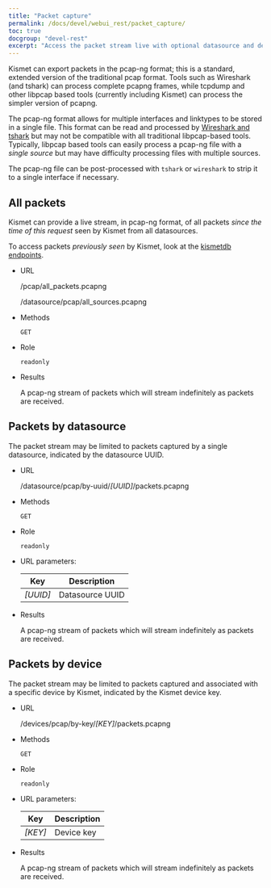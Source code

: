 ```yaml
---
title: "Packet capture"
permalink: /docs/devel/webui_rest/packet_capture/
toc: true
docgroup: "devel-rest"
excerpt: "Access the packet stream live with optional datasource and device filtering."
---
```

Kismet can export packets in the pcap-ng format; this is a standard, extended version of the traditional pcap format.  Tools such as Wireshark (and tshark) can process complete pcapng frames, while tcpdump and other libpcap based tools (currently including Kismet) can process the simpler version of pcapng.

The pcap-ng format allows for multiple interfaces and linktypes to be stored in a single file.  This format can be read and processed by [Wireshark and tshark](https://www.wireshark.org) but may not be compatible with all traditional libpcap-based tools.  Typically, libpcap based tools can easily process a pcap-ng file with a *single source* but may have difficulty processing files with multiple sources.

The pcap-ng file can be post-processed with `tshark` or `wireshark` to strip it to a single interface if necessary.

## All packets

Kismet can provide a live stream, in pcap-ng format, of all packets *since the time of this request* seen by Kismet from all datasources.

To access packets *previously seen* by Kismet, look at the [kismetdb endpoints](/docs/devel/webui_rest/kismetdb/).

* URL

    /pcap/all_packets.pcapng

    /datasource/pcap/all_sources.pcapng

* Methods

    `GET`

* Role

    `readonly`

* Results

    A pcap-ng stream of packets which will stream indefinitely as packets are received.

## Packets by datasource

The packet stream may be limited to packets captured by a single datasource, indicated by the datasource UUID.

* URL

    /datasource/pcap/by-uuid/*[UUID]*/packets.pcapng

* Methods

    `GET`

* Role

    `readonly`

* URL parameters:

    | Key      | Description     |
    | ---      | -----------     |
    | *[UUID]* | Datasource UUID |

* Results

    A pcap-ng stream of packets which will stream indefinitely as packets are received.

## Packets by device

The packet stream may be limited to packets captured and associated with a specific device by Kismet, indicated by the Kismet device key.

* URL

    /devices/pcap/by-key/*[KEY]*/packets.pcapng

* Methods

    `GET`

* Role

    `readonly`

* URL parameters:

    | Key     | Description |
    | ---     | ----------- |
    | *[KEY]* | Device key  |

* Results

    A pcap-ng stream of packets which will stream indefinitely as packets are received.

